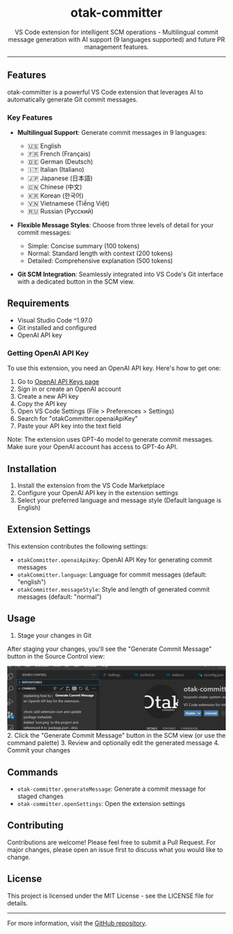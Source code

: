 <p align="center">
  <h1 align="center">otak-committer</h1>
  <p align="center">VS Code extension for intelligent SCM operations - Multilingual commit message generation with AI support (9 languages supported) and future PR management features.</p>
</p>

---

## Features

otak-committer is a powerful VS Code extension that leverages AI to automatically generate Git commit messages.

### Key Features

- **Multilingual Support**: Generate commit messages in 9 languages:
  - 🇺🇸 English
  - 🇫🇷 French (Français)
  - 🇩🇪 German (Deutsch)
  - 🇮🇹 Italian (Italiano)
  - 🇯🇵 Japanese (日本語)
  - 🇨🇳 Chinese (中文)
  - 🇰🇷 Korean (한국어)
  - 🇻🇳 Vietnamese (Tiếng Việt)
  - 🇷🇺 Russian (Русский)

- **Flexible Message Styles**: Choose from three levels of detail for your commit messages:
  - Simple: Concise summary (100 tokens)
  - Normal: Standard length with context (200 tokens)
  - Detailed: Comprehensive explanation (500 tokens)

- **Git SCM Integration**: Seamlessly integrated into VS Code's Git interface with a dedicated button in the SCM view.

## Requirements

- Visual Studio Code ^1.97.0
- Git installed and configured
- OpenAI API key

### Getting OpenAI API Key

To use this extension, you need an OpenAI API key. Here's how to get one:

1. Go to [OpenAI API Keys page](https://platform.openai.com/api-keys)
2. Sign in or create an OpenAI account
3. Create a new API key
4. Copy the API key
5. Open VS Code Settings (File > Preferences > Settings)
6. Search for "otakCommitter.openaiApiKey"
7. Paste your API key into the text field

Note: The extension uses GPT-4o model to generate commit messages. Make sure your OpenAI account has access to GPT-4o API.

## Installation

1. Install the extension from the VS Code Marketplace
2. Configure your OpenAI API key in the extension settings
3. Select your preferred language and message style
   (Default language is English)

## Extension Settings

This extension contributes the following settings:

- `otakCommitter.openaiApiKey`: OpenAI API Key for generating commit messages
- `otakCommitter.language`: Language for commit messages (default: "english")
- `otakCommitter.messageStyle`: Style and length of generated commit messages (default: "normal")

## Usage

1. Stage your changes in Git

After staging your changes, you'll see the "Generate Commit Message" button in the Source Control view:

![Generate Commit Message Button](images/generate-commit-message.png)
2. Click the "Generate Commit Message" button in the SCM view (or use the command palette)
3. Review and optionally edit the generated message
4. Commit your changes

## Commands

- `otak-committer.generateMessage`: Generate a commit message for staged changes
- `otak-committer.openSettings`: Open the extension settings

## Contributing

Contributions are welcome! Please feel free to submit a Pull Request. For major changes, please open an issue first to discuss what you would like to change.

## License

This project is licensed under the MIT License - see the LICENSE file for details.

---

For more information, visit the [GitHub repository](https://github.com/tsuyoshi-otake-system-exe-jp/otak-committer).
